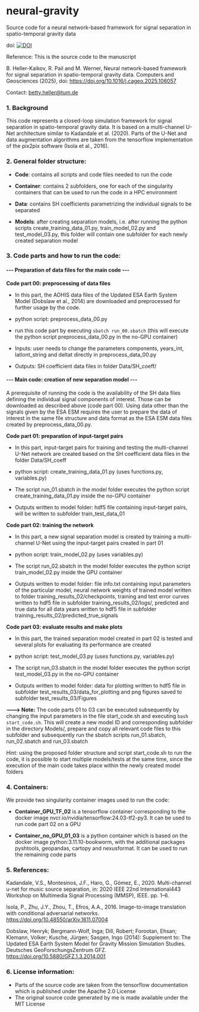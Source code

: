 # neural-gravity
Source code for a neural network-based framework for signal separation in spatio-temporal gravity data

doi: [![DOI](https://zenodo.org/badge/901783924.svg)](https://doi.org/10.5281/zenodo.17182343)

Reference: This is the source code to the manuscript 

B. Heller-Kaikov, R. Pail and M. Werner, Neural network-based framework for signal separation in spatio-temporal gravity data. Computers and Geosciences (2025), doi: https://doi.org/10.1016/j.cageo.2025.106057

Contact: betty.heller@tum.de

### 1. Background

This code represents a closed-loop simulation framework for signal separation in spatio-temporal gravity data. It is based on a multi-channel U-Net architecture similar to Kadandale et al. (2020). Parts of the U-Net and data augmentation algorithms are taken from the tensorflow implementation of the pix2pix software (Isola et al., 2016).


### 2. General folder structure:

- **Code**: contains all scripts and code files needed to run the code

- **Container**: contains 2 subfolders, one for each of the singularity containers that can be used to run the code in a HPC environment

- **Data**: contains SH coefficients parametrizing the individual signals to be separated

- **Models**: after creating separation models, i.e. after running the python scripts create_training_data_01.py, train_model_02.py and test_model_03.py, this folder will contain one subfolder for each newly created separation model


### 3. Code parts and how to run the code:

#### --- Preparation of data files for the main code ---

**Code part 00: preprocessing of data files**

- In this part, the AOHIS data files of the Updated ESA Earth System Model (Dobslaw et al., 2014) are downloaded and preprocessed for further usage by the code.
    
- python script: preprocess_data_00.py
    
- run this code part by executing `sbatch run_00.sbatch` (this will execute the python script preprocess_data_00.py in the no-GPU container)

- Inputs: user needs to change the parameters components, years_int, latlont_string and deltat directly in preprocess_data_00.py

- Outputs: SH coefficient data files in folder Data/SH_coeff/

#### --- Main code: creation of new separation model ---

A prerequisite of running the code is the availability of the SH data files defining the individual signal components of interest. Those can be downloaded as described above (code part 00). Using data other than the signals given by the ESA ESM requires the user to prepare the data of interest in the same file structure and data format as the ESA ESM data files created by preprocess_data_00.py.

**Code part 01: preparation of input-target pairs**

- In this part, input-target pairs for training and testing the multi-channel U-Net network are created based on the SH coefficient data files in the folder Data/SH_coeff

- python script: create_training_data_01.py (uses functions.py, variables.py)

- The script run_01.sbatch in the model folder executes the python script create_training_data_01.py inside the no-GPU container

- Outputs written to model folder: hdf5 file containing input-target pairs, will be written to subfolder train_test_data_01


**Code part 02: training the network**

- In this part, a new signal separation model is created by training a multi-channel U-Net using the input-target pairs created in part 01

- python script: train_model_02.py (uses variables.py)

- The script run_02.sbatch in the model folder executes the python script train_model_02.py inside the GPU container 

- Outputs written to model folder: file info.txt containing input parameters of the particular model, neural network weights of trained model written to folder training_results_02/checkpoints, training and test error curves written to hdf5 file in subfolder training_results_02/logs/, predicted and true data for all data years written to hdf5 file in subfolder training_results_02/predicted_true_signals

**Code part 03: evaluate results and make plots**

- In this part, the trained separation model created in part 02 is tested and several plots for evaluating its performance are created

- python script: test_model_03.py (uses functions.py, variables.py)

- The script run_03.sbatch in the model folder executes the python script test_model_03.py in the no-GPU container

- Outputs written to model folder: data for plotting written to hdf5 file in subfolder test_results_03/data_for_plotting and png figures saved to subfolder test_results_03/Figures


**---> Note:** The code parts 01 to 03 can be executed subsequently by changing the input parameters in the file start_code.sh and executing `bash start_code.sh`. This will create a new model ID and corresponding subfolder in the directory Models/, prepare and copy all relevant code files to this subfolder and subsequently run the sbatch scripts run_01.sbatch, run_02.sbatch and run_03.sbatch

Hint: using the proposed folder structure and script start_code.sh to run the code, it is possible to start multiple models/tests at the same time, since the execution of the main code takes place within the newly created model folders


### 4. Containers:

We provide two singularity container images used to run the code:

- **Container_GPU_TF_02** is a tensorflow container corresponding to the docker image nvcr.io/nvidia/tensorflow:24.03-tf2-py3. It can be used to run code part 02 on a GPU

- **Container_no_GPU_01_03** is a python container which is based on the docker image python:3.11.10-bookworm, with the additional packages pyshtools, geopandas, cartopy and nexusformat. It can be used to run the remaining code parts


### 5. References:

Kadandale, V.S., Montesinos, J.F., Haro, G., Gómez, E., 2020. Multi-channel u-net for music source separation, in: 2020 IEEE 22nd International443
Workshop on Multimedia Signal Processing (MMSP), IEEE. pp. 1–6.

Isola, P., Zhu, J.Y., Zhou, T., Efros, A.A., 2016. Image-to-image translation with conditional adversarial networks. https://doi.org/10.48550/arXiv.1611.07004

Dobslaw, Henryk; Bergmann-Wolf, Inga; Dill, Robert; Forootan, Ehsan; Klemann, Volker; Kusche, Jürgen; Sasgen, Ingo (2014): Supplement to: The Updated ESA Earth System Model for Gravity Mission Simulation Studies. Deutsches GeoForschungsZentrum GFZ. https://doi.org/10.5880/GFZ.1.3.2014.001

### 6. License information:
- Parts of the source code are taken from the tensorflow documentation which is published under the Apache 2.0 License
- The original source code generated by me is made available under the MIT License
